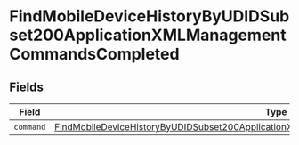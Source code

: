 # FindMobileDeviceHistoryByUDIDSubset200ApplicationXMLManagementCommandsCompleted


## Fields

| Field                                                                                                                                                                                                       | Type                                                                                                                                                                                                        | Required                                                                                                                                                                                                    | Description                                                                                                                                                                                                 |
| ----------------------------------------------------------------------------------------------------------------------------------------------------------------------------------------------------------- | ----------------------------------------------------------------------------------------------------------------------------------------------------------------------------------------------------------- | ----------------------------------------------------------------------------------------------------------------------------------------------------------------------------------------------------------- | ----------------------------------------------------------------------------------------------------------------------------------------------------------------------------------------------------------- |
| `command`                                                                                                                                                                                                   | [FindMobileDeviceHistoryByUDIDSubset200ApplicationXMLManagementCommandsCompletedCommand](../../models/operations/findmobiledevicehistorybyudidsubset200applicationxmlmanagementcommandscompletedcommand.md) | :heavy_minus_sign:                                                                                                                                                                                          | N/A                                                                                                                                                                                                         |